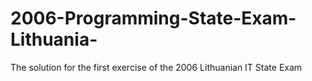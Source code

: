 # 2006-Programming-State-Exam-Lithuania-
The solution for the first exercise of the 2006 Lithuanian IT State Exam  
